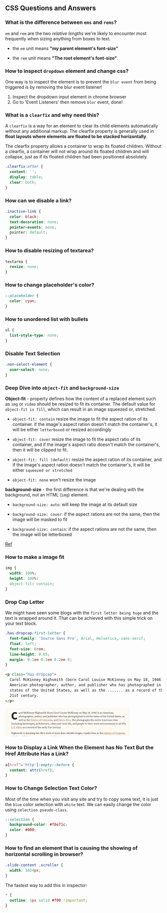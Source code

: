 ## CSS Questions and Answers

### What is the difference between `ems` and `rems`?

`em` and `rem` are the two _relative lengths_ we're likely to encounter most frequently when sizing anything from boxes to text.

- the `em` unit means **"my parent element's font-size"**

- the `rem` unit means **"The root element's font-size"**.

### How to inspect `dropdown` element and change css?

One way is to inspect the element is to prevent the `blur event` from being triggered is by removing the blur event listener!

1. Inspect the dropdown input element in chrome browser
2. Go to 'Event Listeners' then remove `blur` event, done!

### What is a `clearfix` and why need this?

A `clearfix` is a way for an element to clear its child elements automatically without any additional markup. The clearfix property is generally used in **float layouts where elements are floated to be stacked horizontally**.

The clearfix property allows a container to wrap its floated children. Without a clearfix, a container will not wrap around its floated children and will collapse, just as if its floated children had been positioned absolutely.

```css
.clearfix:after {
  content: '';
  display: table;
  clear: both;
}
```

### How can we disable a link?

```css
.inactive-link {
  color: black;
  text-decoration: none;
  pointer-events: none;
  pointer: default;
}
```

### How to disable resizing of textarea?

```css
textarea {
  resize: none;
}
```

### How to change placeholder's color?

```css
::placeholder {
  color: cyan;
}
```

### How to unordered list with bullets

```css
ul {
  list-style-type: none;
}
```

### Disable Text Selection

```css
.non-select-element {
  user-select: none;
}
```

### Deep Dive into `object-fit` and `background-size`

**Object-fit** - property defines how the content of a replaced element such as `img` or `video` should be resized to fit its container. The default value for `object-fit is fill`, which can result in an image squeezed or, stretched.

- `object-fit: contain` resize the image to fit the aspect ration of its container. if the image's aspect ration doesn't match the container's, it will be either `letterboxed` or resized accordingly

- `object-fit: cover` resize the image to fit the aspect ratio of its container, and if the image's aspect ratio doesn't match the container's, then it will be clipped to fit.

- `object-fit: fill (default)` resize the aspect ration of its container, and if the image's aspect ration doesn't match the container's, it will be either `squeezed or stretched`

- `object-fit: none` won't resize the image


**background-size** - the first difference is that we're dealing with the background, not an HTML (`img`) element.

- `background-size: auto`: will keep the image at its default size

- `background-size: cover`: if the aspect rations are not the same, then the image will be masked to fit

- `background-size: contain`: if the aspect rations are not the same, then the image will be letterboxed

[Ref](https://www.smashingmagazine.com/2021/10/object-fit-background-size-css/)

### How to make a image fit

```css
img {
  width: 100%;
  height: 100%:
  object-fit: contain;
}
```

### Drop Cap Letter

We might have seen some blogs with the `first letter being huge` and the text is wrapped around it. That can be achieved with this simple trick on your text block.

```css
.has-dropcap:first-letter {
  font-family: 'Source Sans Pro', Arial, Helvetica, sans-serif;
  float: left;
  font-size: 6rem;
  line-height: 0.65;
  margin: 0.1em 0.1em 0.2em 0;
}
```

```html
<p class="has-dropcap">
  Carol McKinney Highsmith (born Carol Louise McKinney on May 18, 1946) is an
  American photographer, author, and publisher who has photographed in all the
  states of the United States, as well as the ....... as a record of the early
  21st century.
</p>
```

<img src="../images/css-drop-cap-letter.png" alt="drop-cap-letter" width="400px"/>

### How to Display a Link When the Element has No Text But the Href Attribute Has a Link?

```css
a[href^='http']:empty::before {
  content: attr(href);
}
```

### How to Change Selection Text Color?

Most of the time when you visit any site and try to copy some text, it is just the `blue` color selection with `white` text. We can easily change the color using `selection pseudo-class`.

```css
::selection {
  background-color: #f8e71c;
  color: #000;
}
```

### How to find an element that is causing the showing of horizontal scrolling in browser?

```css
.slide-content .scroller {
  width: 1024px;
}
```

The fastest way to add this in inspector:

```css
* {
  outline: 1px solid #f00 !important;
}
```
